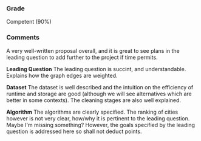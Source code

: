 ### Grade
Competent (90%)

### Comments
A very well-written proposal overall, and it is great to see plans in the leading question to add further to the project if time permits.

**Leading Question**
The leading question is succint, and understandable. Explains how the graph edges are weighted. 

**Dataset**
The dataset is well described and the intuition on the efficiency of runtime and storage are good (although we will see alternatives which are better in some contexts). The cleaning stages are also well explained.

**Algorithm**
The algorithms are clearly specified. The ranking of cities however is not very clear, how/why it is pertinent to the leading question. Maybe I'm missing something? However, the goals specified by the leading question is addressed here so shall not deduct points. 